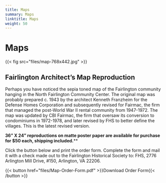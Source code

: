 ```yaml
---
title: Maps
summary: Maps
linktitle: Maps
weight: 50
---
```


# Maps

{{< fig src="files/map-768x442.jpg" >}}

## Fairlington Architect’s Map Reproduction

Perhaps you have noticed the sepia toned map of the Fairlington community hanging in the North Fairlington Community Center.  The original map was probably prepared c. 1943 by the architect Kenneth Franzheim for the Defense Homes Corporation and subsequently revised for Fairmac, the firm that managed the post-World War II rental community from 1947-1972.  The map was updated by CBI Fairmac, the firm that oversaw its conversion to condominiums in 1972-1978, and later revised by FHS to better define the villages. This is the latest revised version.

**36” X 24” reproductions on matte poster paper are available for purchase for $50 each, shipping included.****

Click the button below and print the order form. Complete the form and mail it with a check made out to the Fairlington Historical Society to: FHS, 2776 Arlington Mill Drive, #150, Arlington, VA 22206.

{{< button href="files/Map-Order-Form.pdf" >}}Download Order Form{{< /button >}}